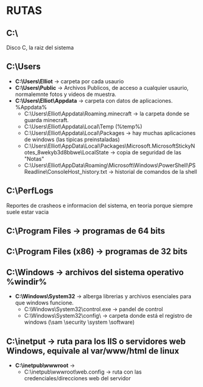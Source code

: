 # RUTAS 



## C:\ 
Disco C, la raiz del sistema

## C:\Users
 - **C:\Users\Elliot** ->  carpeta por cada usaurio
 - **C:\Users\Public** -> Archivos Publicos, de acceso a cualquier usaurio, normalemnte fotos y videos de muestra.
 - **C:\Users\Elliot\Appdata** ->  carpeta con datos de aplicaciones. %Appdata%
      * C:\Users\Elliot\Appdata\Roaming\.minecraft -> la carpeta donde se guarda minecraft.
      * C:\Users\Elliot\Appdata\Local\Temp (%temp%)
      * C:\Users\Elliot\Appdata\Local\Packages -> hay muchas aplicaciones de windows (las tipicas preinstaladas)
      * C:\Users\Elliot\AppData\Local\Packages\Microsoft.MicrosoftStickyNotes_8wekyb3d8bbwe\LocalState -> copia de seguridad de las "Notas"
      * C:\Users\Elliot\AppData\Roaming\Microsoft\Windows\PowerShell\PSReadline\ConsoleHost_history.txt -> historial de comandos de la shell

## **C:\PerfLogs** 
Reportes de crasheos e informacion del sistema, en teoria porque siempre suele estar vacia	

## **C:\Program Files** → programas de 64 bits

## **C:\Program Files (x86)** → programas de 32 bits

## **C:\Windows** → archivos del sistema operativo    %windir%

 - **C:\Windows\System32** → alberga librerias y archivos esenciales para que windows funcione.
     * C:\Windows\System32\control.exe -> pandel de control
     * C:\Windows\System32\config\ -> carpeta donde está el registro de windows (\sam \security \system \software)
 	
## **C:\inetput** → ruta para los IIS o servidores web Windows, equivale al var/www/html de linux
 - **C:\inetpub\wwwroot** → 
      * C:\inetpub\wwwroot\web.config -> ruta con las credenciales/direcciones web del servidor





